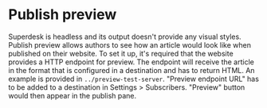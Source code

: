 # Publish preview

Superdesk is headless and its output doesn't provide any visual styles. Publish preview allows authors to see how an article would look like when published on their website. To set it up, it's required that the website provides a HTTP endpoint for preview. The endpoint will receive the article in the format that is configured in a destination and has to return HTML. An example is provided in `../preview-test-server`. "Preview endpoint URL" has to be added to a destination in Settings > Subscribers. "Preview" button would then appear in the publish pane.
